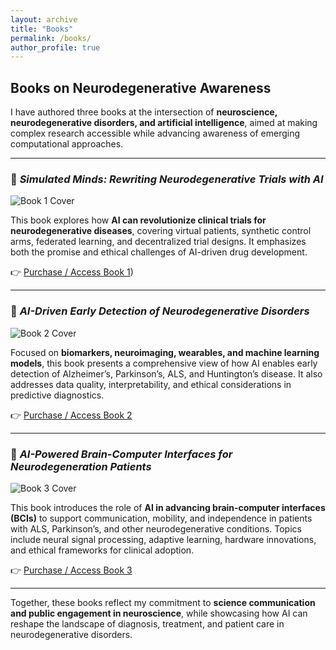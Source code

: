 ```yaml
---
layout: archive
title: "Books"
permalink: /books/
author_profile: true
---
```


## Books on Neurodegenerative Awareness

I have authored three books at the intersection of **neuroscience, neurodegenerative disorders, and artificial intelligence**, aimed at making complex research accessible while advancing awareness of emerging computational approaches.  

---

### 📘 *Simulated Minds: Rewriting Neurodegenerative Trials with AI*  
![Book 1 Cover](/sohith/images/book1.jpg)  

This book explores how **AI can revolutionize clinical trials for neurodegenerative diseases**, covering virtual patients, synthetic control arms, federated learning, and decentralized trial designs. It emphasizes both the promise and ethical challenges of AI-driven drug development.  

👉 [Purchase / Access Book 1](https://books2read.com/u/4A6LVA)) 

---

### 📘 *AI-Driven Early Detection of Neurodegenerative Disorders*  
![Book 2 Cover](/sohith/images/book2.jpg)  

Focused on **biomarkers, neuroimaging, wearables, and machine learning models**, this book presents a comprehensive view of how AI enables early detection of Alzheimer’s, Parkinson’s, ALS, and Huntington’s disease. It also addresses data quality, interpretability, and ethical considerations in predictive diagnostics.  

👉 [Purchase / Access Book 2](https://books2read.com/u/3JMGPJ)  

---

### 📘 *AI-Powered Brain-Computer Interfaces for Neurodegeneration Patients*  
![Book 3 Cover](/sohith/images/book3.jpg)  

This book introduces the role of **AI in advancing brain-computer interfaces (BCIs)** to support communication, mobility, and independence in patients with ALS, Parkinson’s, and other neurodegenerative conditions. Topics include neural signal processing, adaptive learning, hardware innovations, and ethical frameworks for clinical adoption.  

👉 [Purchase / Access Book 3](https://books2read.com/u/38wY5a)  

---

Together, these books reflect my commitment to **science communication and public engagement in neuroscience**, while showcasing how AI can reshape the landscape of diagnosis, treatment, and patient care in neurodegenerative disorders.
